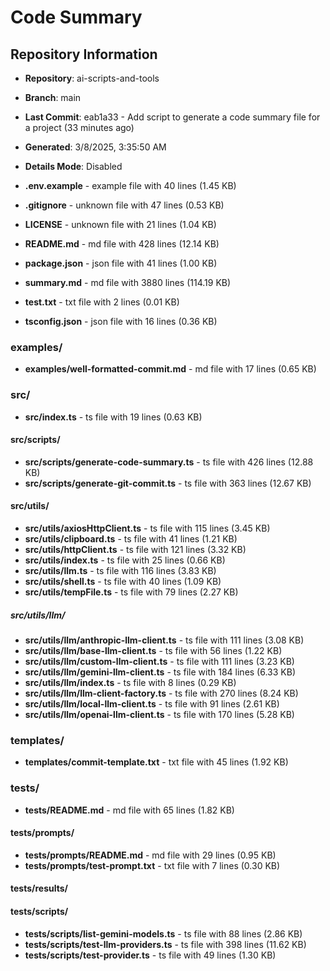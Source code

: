
# Code Summary

## Repository Information
- **Repository**: ai-scripts-and-tools
- **Branch**: main
- **Last Commit**: eab1a33 - Add script to generate a code summary file for a project (33 minutes ago)
- **Generated**: 3/8/2025, 3:35:50 AM
- **Details Mode**: Disabled

- **.env.example** - example file with 40 lines (1.45 KB)
- **.gitignore** - unknown file with 47 lines (0.53 KB)
- **LICENSE** - unknown file with 21 lines (1.04 KB)
- **README.md** - md file with 428 lines (12.14 KB)
- **package.json** - json file with 41 lines (1.00 KB)
- **summary.md** - md file with 3880 lines (114.19 KB)
- **test.txt** - txt file with 2 lines (0.01 KB)
- **tsconfig.json** - json file with 16 lines (0.36 KB)

### examples/

- **examples/well-formatted-commit.md** - md file with 17 lines (0.65 KB)

### src/

- **src/index.ts** - ts file with 19 lines (0.63 KB)

#### src/scripts/

- **src/scripts/generate-code-summary.ts** - ts file with 426 lines (12.88 KB)
- **src/scripts/generate-git-commit.ts** - ts file with 363 lines (12.67 KB)

#### src/utils/

- **src/utils/axiosHttpClient.ts** - ts file with 115 lines (3.45 KB)
- **src/utils/clipboard.ts** - ts file with 41 lines (1.21 KB)
- **src/utils/httpClient.ts** - ts file with 121 lines (3.32 KB)
- **src/utils/index.ts** - ts file with 25 lines (0.66 KB)
- **src/utils/llm.ts** - ts file with 116 lines (3.83 KB)
- **src/utils/shell.ts** - ts file with 40 lines (1.09 KB)
- **src/utils/tempFile.ts** - ts file with 79 lines (2.27 KB)

##### src/utils/llm/

- **src/utils/llm/anthropic-llm-client.ts** - ts file with 111 lines (3.08 KB)
- **src/utils/llm/base-llm-client.ts** - ts file with 56 lines (1.22 KB)
- **src/utils/llm/custom-llm-client.ts** - ts file with 111 lines (3.23 KB)
- **src/utils/llm/gemini-llm-client.ts** - ts file with 184 lines (6.33 KB)
- **src/utils/llm/index.ts** - ts file with 8 lines (0.29 KB)
- **src/utils/llm/llm-client-factory.ts** - ts file with 270 lines (8.24 KB)
- **src/utils/llm/local-llm-client.ts** - ts file with 91 lines (2.61 KB)
- **src/utils/llm/openai-llm-client.ts** - ts file with 170 lines (5.28 KB)

### templates/

- **templates/commit-template.txt** - txt file with 45 lines (1.92 KB)

### tests/

- **tests/README.md** - md file with 65 lines (1.82 KB)

#### tests/prompts/

- **tests/prompts/README.md** - md file with 29 lines (0.95 KB)
- **tests/prompts/test-prompt.txt** - txt file with 7 lines (0.30 KB)

#### tests/results/


#### tests/scripts/

- **tests/scripts/list-gemini-models.ts** - ts file with 88 lines (2.86 KB)
- **tests/scripts/test-llm-providers.ts** - ts file with 398 lines (11.62 KB)
- **tests/scripts/test-provider.ts** - ts file with 49 lines (1.30 KB)